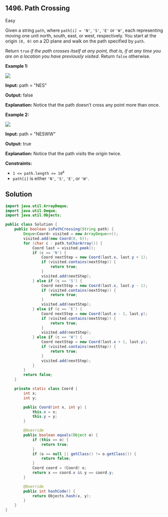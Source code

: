 ## 1496\. Path Crossing

Easy

Given a string `path`, where `path[i] = 'N'`, `'S'`, `'E'` or `'W'`, each representing moving one unit north, south, east, or west, respectively. You start at the origin `(0, 0)` on a 2D plane and walk on the path specified by `path`.

Return `true` _if the path crosses itself at any point, that is, if at any time you are on a location you have previously visited_. Return `false` otherwise.

**Example 1:**

![](https://assets.leetcode.com/uploads/2020/06/10/screen-shot-2020-06-10-at-123929-pm.png)

**Input:** path = "NES"

**Output:** false

**Explanation:** Notice that the path doesn't cross any point more than once.

**Example 2:**

![](https://assets.leetcode.com/uploads/2020/06/10/screen-shot-2020-06-10-at-123843-pm.png)

**Input:** path = "NESWW"

**Output:** true

**Explanation:** Notice that the path visits the origin twice.

**Constraints:**

*   <code>1 <= path.length <= 10<sup>4</sup></code>
*   `path[i]` is either `'N'`, `'S'`, `'E'`, or `'W'`.

## Solution

```java
import java.util.ArrayDeque;
import java.util.Deque;
import java.util.Objects;

public class Solution {
    public boolean isPathCrossing(String path) {
        Deque<Coord> visited = new ArrayDeque<>();
        visited.add(new Coord(0, 0));
        for (char c : path.toCharArray()) {
            Coord last = visited.peek();
            if (c == 'N') {
                Coord nextStep = new Coord(last.x, last.y + 1);
                if (visited.contains(nextStep)) {
                    return true;
                }
                visited.add(nextStep);
            } else if (c == 'S') {
                Coord nextStep = new Coord(last.x, last.y - 1);
                if (visited.contains(nextStep)) {
                    return true;
                }
                visited.add(nextStep);
            } else if (c == 'E') {
                Coord nextStep = new Coord(last.x - 1, last.y);
                if (visited.contains(nextStep)) {
                    return true;
                }
                visited.add(nextStep);
            } else if (c == 'W') {
                Coord nextStep = new Coord(last.x + 1, last.y);
                if (visited.contains(nextStep)) {
                    return true;
                }
                visited.add(nextStep);
            }
        }
        return false;
    }

    private static class Coord {
        int x;
        int y;

        public Coord(int x, int y) {
            this.x = x;
            this.y = y;
        }

        @Override
        public boolean equals(Object o) {
            if (this == o) {
                return true;
            }
            if (o == null || getClass() != o.getClass()) {
                return false;
            }
            Coord coord = (Coord) o;
            return x == coord.x && y == coord.y;
        }

        @Override
        public int hashCode() {
            return Objects.hash(x, y);
        }
    }
}
```